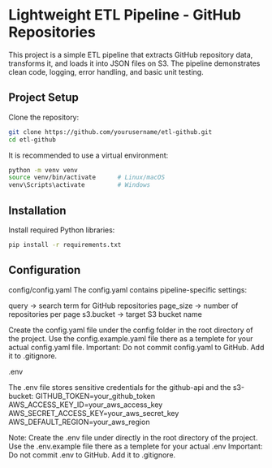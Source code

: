 # Lightweight ETL Pipeline - GitHub Repositories

This project is a simple ETL pipeline that extracts GitHub repository data, transforms it, and loads it into JSON files on S3. The pipeline demonstrates clean code, logging, error handling, and basic unit testing.

## Project Setup

Clone the repository:

```bash
git clone https://github.com/yourusername/etl-github.git
cd etl-github
```
It is recommended to use a virtual environment:
```bash
python -m venv venv
source venv/bin/activate      # Linux/macOS
venv\Scripts\activate         # Windows
```

## Installation

Install required Python libraries:
```bash
pip install -r requirements.txt
```

## Configuration

config/config.yaml
The config.yaml contains pipeline-specific settings:

query → search term for GitHub repositories
page_size → number of repositories per page
s3.bucket → target S3 bucket name

Create the config.yaml file under the config folder in the root directory of the project. Use the config.example.yaml file there as a templete for your actual config.yaml file.
Important: Do not commit config.yaml to GitHub. Add it to .gitignore.

.env

The .env file stores sensitive credentials for the github-api and the s3-bucket:
GITHUB_TOKEN=your_github_token
AWS_ACCESS_KEY_ID=your_aws_access_key
AWS_SECRET_ACCESS_KEY=your_aws_secret_key
AWS_DEFAULT_REGION=your_aws_region

Note: Create the .env file under directly in the root directory of the project. Use the .env.example file there as a templete for your actual .env
Important: Do not commit .env to GitHub. Add it to .gitignore.